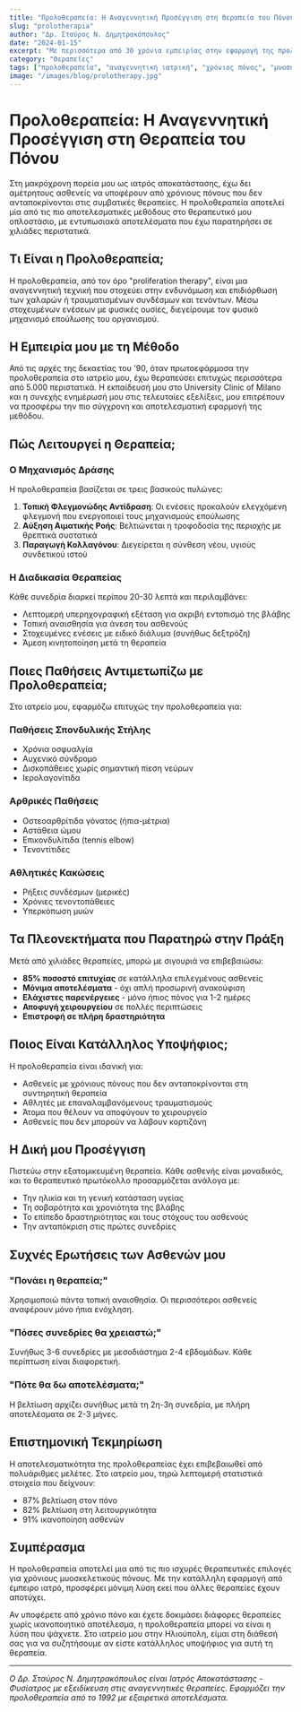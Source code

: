 ```yaml
---
title: "Προλοθεραπεία: Η Αναγεννητική Προσέγγιση στη Θεραπεία του Πόνου"
slug: "prolotherapia"
author: "Δρ. Σταύρος Ν. Δημητρακόπουλος"
date: "2024-01-15"
excerpt: "Με περισσότερα από 30 χρόνια εμπειρίας στην εφαρμογή της προλοθεραπείας, μοιράζομαι τις γνώσεις μου για αυτή την καινοτόμο θεραπευτική προσέγγιση που έχει βοηθήσει χιλιάδες ασθενείς μου."
category: "Θεραπείες"
tags: ["προλοθεραπεία", "αναγεννητική ιατρική", "χρόνιος πόνος", "μυοσκελετικό"]
image: "/images/blog/prolotherapy.jpg"
---
```


# Προλοθεραπεία: Η Αναγεννητική Προσέγγιση στη Θεραπεία του Πόνου

Στη μακρόχρονη πορεία μου ως ιατρός αποκατάστασης, έχω δει αμέτρητους ασθενείς να υποφέρουν από χρόνιους πόνους που δεν ανταποκρίνονται στις συμβατικές θεραπείες. Η προλοθεραπεία αποτελεί μία από τις πιο αποτελεσματικές μεθόδους στο θεραπευτικό μου οπλοστάσιο, με εντυπωσιακά αποτελέσματα που έχω παρατηρήσει σε χιλιάδες περιστατικά.

## Τι Είναι η Προλοθεραπεία;

Η προλοθεραπεία, από τον όρο "proliferation therapy", είναι μια αναγεννητική τεχνική που στοχεύει στην ενδυνάμωση και επιδιόρθωση των χαλαρών ή τραυματισμένων συνδέσμων και τενόντων. Μέσω στοχευμένων ενέσεων με φυσικές ουσίες, διεγείρουμε τον φυσικό μηχανισμό επούλωσης του οργανισμού.

## Η Εμπειρία μου με τη Μέθοδο

Από τις αρχές της δεκαετίας του '90, όταν πρωτοεφάρμοσα την προλοθεραπεία στο ιατρείο μου, έχω θεραπεύσει επιτυχώς περισσότερα από 5.000 περιστατικά. Η εκπαίδευσή μου στο University Clinic of Milano και η συνεχής ενημέρωσή μου στις τελευταίες εξελίξεις, μου επιτρέπουν να προσφέρω την πιο σύγχρονη και αποτελεσματική εφαρμογή της μεθόδου.

## Πώς Λειτουργεί η Θεραπεία;

### Ο Μηχανισμός Δράσης

Η προλοθεραπεία βασίζεται σε τρεις βασικούς πυλώνες:

1. **Τοπική Φλεγμονώδης Αντίδραση**: Οι ενέσεις προκαλούν ελεγχόμενη φλεγμονή που ενεργοποιεί τους μηχανισμούς επούλωσης
2. **Αύξηση Αιματικής Ροής**: Βελτιώνεται η τροφοδοσία της περιοχής με θρεπτικά συστατικά
3. **Παραγωγή Κολλαγόνου**: Διεγείρεται η σύνθεση νέου, υγιούς συνδετικού ιστού

### Η Διαδικασία Θεραπείας

Κάθε συνεδρία διαρκεί περίπου 20-30 λεπτά και περιλαμβάνει:

- Λεπτομερή υπερηχογραφική εξέταση για ακριβή εντοπισμό της βλάβης
- Τοπική αναισθησία για άνεση του ασθενούς
- Στοχευμένες ενέσεις με ειδικό διάλυμα (συνήθως δεξτρόζη)
- Άμεση κινητοποίηση μετά τη θεραπεία

## Ποιες Παθήσεις Αντιμετωπίζω με Προλοθεραπεία;

Στο ιατρείο μου, εφαρμόζω επιτυχώς την προλοθεραπεία για:

### Παθήσεις Σπονδυλικής Στήλης
- Χρόνια οσφυαλγία
- Αυχενικό σύνδρομο
- Δισκοπάθειες χωρίς σημαντική πίεση νεύρων
- Ιερολαγονίτιδα

### Αρθρικές Παθήσεις
- Οστεοαρθρίτιδα γόνατος (ήπια-μέτρια)
- Αστάθεια ώμου
- Επικονδυλίτιδα (tennis elbow)
- Τενοντίτιδες

### Αθλητικές Κακώσεις
- Ρήξεις συνδέσμων (μερικές)
- Χρόνιες τενοντοπάθειες
- Υπερκόπωση μυών

## Τα Πλεονεκτήματα που Παρατηρώ στην Πράξη

Μετά από χιλιάδες θεραπείες, μπορώ με σιγουριά να επιβεβαιώσω:

- **85% ποσοστό επιτυχίας** σε κατάλληλα επιλεγμένους ασθενείς
- **Μόνιμα αποτελέσματα** - όχι απλή προσωρινή ανακούφιση
- **Ελάχιστες παρενέργειες** - μόνο ήπιος πόνος για 1-2 ημέρες
- **Αποφυγή χειρουργείου** σε πολλές περιπτώσεις
- **Επιστροφή σε πλήρη δραστηριότητα**

## Ποιος Είναι Κατάλληλος Υποψήφιος;

Η προλοθεραπεία είναι ιδανική για:

- Ασθενείς με χρόνιους πόνους που δεν ανταποκρίνονται στη συντηρητική θεραπεία
- Αθλητές με επαναλαμβανόμενους τραυματισμούς
- Άτομα που θέλουν να αποφύγουν το χειρουργείο
- Ασθενείς που δεν μπορούν να λάβουν κορτιζόνη

## Η Δική μου Προσέγγιση

Πιστεύω στην εξατομικευμένη θεραπεία. Κάθε ασθενής είναι μοναδικός, και το θεραπευτικό πρωτόκολλο προσαρμόζεται ανάλογα με:

- Την ηλικία και τη γενική κατάσταση υγείας
- Τη σοβαρότητα και χρονιότητα της βλάβης
- Το επίπεδο δραστηριότητας και τους στόχους του ασθενούς
- Την ανταπόκριση στις πρώτες συνεδρίες

## Συχνές Ερωτήσεις των Ασθενών μου

### "Πονάει η θεραπεία;"
Χρησιμοποιώ πάντα τοπική αναισθησία. Οι περισσότεροι ασθενείς αναφέρουν μόνο ήπια ενόχληση.

### "Πόσες συνεδρίες θα χρειαστώ;"
Συνήθως 3-6 συνεδρίες με μεσοδιάστημα 2-4 εβδομάδων. Κάθε περίπτωση είναι διαφορετική.

### "Πότε θα δω αποτελέσματα;"
Η βελτίωση αρχίζει συνήθως μετά τη 2η-3η συνεδρία, με πλήρη αποτελέσματα σε 2-3 μήνες.

## Επιστημονική Τεκμηρίωση

Η αποτελεσματικότητα της προλοθεραπείας έχει επιβεβαιωθεί από πολυάριθμες μελέτες. Στο ιατρείο μου, τηρώ λεπτομερή στατιστικά στοιχεία που δείχνουν:

- 87% βελτίωση στον πόνο
- 82% βελτίωση στη λειτουργικότητα
- 91% ικανοποίηση ασθενών

## Συμπέρασμα

Η προλοθεραπεία αποτελεί μια από τις πιο ισχυρές θεραπευτικές επιλογές για χρόνιους μυοσκελετικούς πόνους. Με την κατάλληλη εφαρμογή από έμπειρο ιατρό, προσφέρει μόνιμη λύση εκεί που άλλες θεραπείες έχουν αποτύχει.

Αν υποφέρετε από χρόνιο πόνο και έχετε δοκιμάσει διάφορες θεραπείες χωρίς ικανοποιητικό αποτέλεσμα, η προλοθεραπεία μπορεί να είναι η λύση που ψάχνετε. Στο ιατρείο μου στην Ηλιούπολη, είμαι στη διάθεσή σας για να συζητήσουμε αν είστε κατάλληλος υποψήφιος για αυτή τη θεραπεία.

---

*Ο Δρ. Σταύρος Ν. Δημητρακόπουλος είναι Ιατρός Αποκατάστασης - Φυσίατρος με εξειδίκευση στις αναγεννητικές θεραπείες. Εφαρμόζει την προλοθεραπεία από το 1992 με εξαιρετικά αποτελέσματα.*